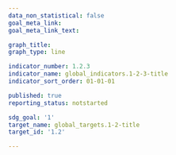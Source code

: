 ```yaml
---
data_non_statistical: false
goal_meta_link: 
goal_meta_link_text: 

graph_title: 
graph_type: line

indicator_number: 1.2.3
indicator_name: global_indicators.1-2-3-title
indicator_sort_order: 01-01-01

published: true
reporting_status: notstarted

sdg_goal: '1'
target_name: global_targets.1-2-title
target_id: '1.2'

---
```


